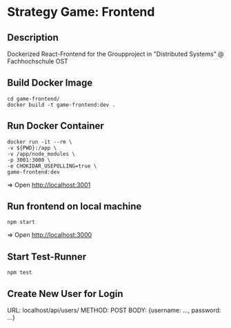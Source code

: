 # Strategy Game: Frontend

## Description

Dockerized React-Frontend for the Groupproject in "Distributed Systems" @ Fachhochschule OST

## Build Docker Image

```
cd game-frontend/
docker build -t game-frontend:dev .
```

## Run Docker Container

```
docker run -it --rm \
-v ${PWD}:/app \
-v /app/node_modules \
-p 3001:3000 \
-e CHOKIDAR_USEPOLLING=true \
game-frontend:dev
```

=> Open [http://localhost:3001](http://localhost:3001)


## Run frontend on local machine

`npm start`

=> Open [http://localhost:3000](http://localhost:3000)


## Start Test-Runner

`npm test`

## Create New User for Login

URL: localhost/api/users/
METHOD: POST
BODY: {username: ..., password: ...}

